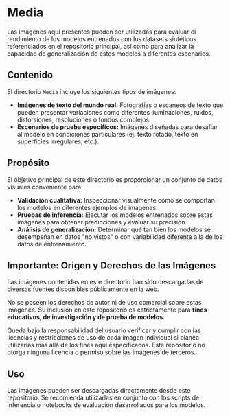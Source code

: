 # Media 

Las imágenes aquí presentes pueden ser utilizadas para evaluar el rendimiento de los modelos entrenados con los datasets sintéticos referenciados en el repositorio principal, así como para analizar la capacidad de generalización de estos modelos a diferentes escenarios.

## Contenido

El directorio `Media` incluye los siguientes tipos de imágenes:

* **Imágenes de texto del mundo real:** Fotografías o escaneos de texto que pueden presentar variaciones como diferentes iluminaciones, ruidos, distorsiones, resoluciones o fondos complejos.
* **Escenarios de prueba específicos:** Imágenes diseñadas para desafiar al modelo en condiciones particulares (ej. texto rotado, texto en superficies irregulares, etc.).

## Propósito

El objetivo principal de este directorio es proporcionar un conjunto de datos visuales conveniente para:

* **Validación cualitativa:** Inspeccionar visualmente cómo se comportan los modelos en diferentes ejemplos de imágenes.
* **Pruebas de inferencia:** Ejecutar los modelos entrenados sobre estas imágenes para obtener predicciones y evaluar su precisión.
* **Análisis de generalización:** Determinar qué tan bien los modelos se desempeñan en datos "no vistos" o con variabilidad diferente a la de los datos de entrenamiento.

## **Importante: Origen y Derechos de las Imágenes**

Las imágenes contenidas en este directorio han sido descargadas de diversas fuentes disponibles públicamente en la web.

No se poseen los derechos de autor ni de uso comercial sobre estas imágenes. Su inclusión en este repositorio es estrictamente para **fines educativos, de investigación y de prueba de modelos.**

Queda bajo la responsabilidad del usuario verificar y cumplir con las licencias y restricciones de uso de cada imagen individual si planea utilizarlas más allá de los fines aquí especificados. Este repositorio no otorga ninguna licencia o permiso sobre las imágenes de terceros.

## Uso

Las imágenes pueden ser descargadas directamente desde este repositorio. Se recomienda utilizarlas en conjunto con los scripts de inferencia o notebooks de evaluación desarrollados para los modelos.


